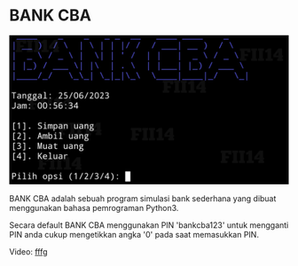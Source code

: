 # BANK CBA

![bank cba](https://github.com/FII14/BANK_CBA/blob/main/20230625_010057.jpg)

BANK CBA adalah sebuah program simulasi bank sederhana yang dibuat menggunakan bahasa pemrograman Python3.

Secara default BANK CBA menggunakan PIN 'bankcba123' untuk mengganti PIN anda cukup mengetikkan angka '0' pada saat memasukkan PIN.

Video: [fffg]()
